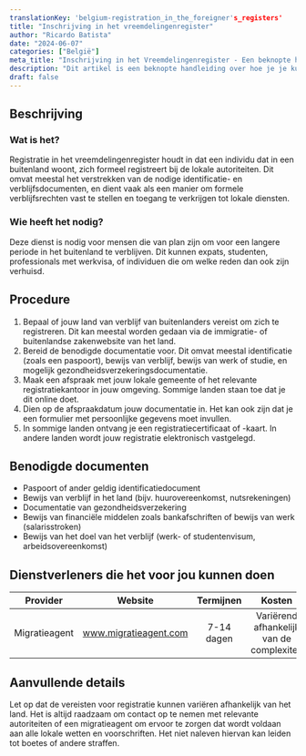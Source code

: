 ```yaml
---
translationKey: 'belgium-registration_in_the_foreigner's_registers'
title: "Inschrijving in het vreemdelingenregister"
author: "Ricardo Batista"
date: "2024-06-07"
categories: ["België"]
meta_title: "Inschrijving in het Vreemdelingenregister - Een beknopte handleiding"
description: "Dit artikel is een beknopte handleiding over hoe je je kunt inschrijven in de vreemdelingenregisters voor verschillende landen."
draft: false
---
```


## Beschrijving
### Wat is het?
Registratie in het vreemdelingenregister houdt in dat een individu dat in een buitenland woont, zich formeel registreert bij de lokale autoriteiten. Dit omvat meestal het verstrekken van de nodige identificatie- en verblijfsdocumenten, en dient vaak als een manier om formele verblijfsrechten vast te stellen en toegang te verkrijgen tot lokale diensten.

### Wie heeft het nodig?
Deze dienst is nodig voor mensen die van plan zijn om voor een langere periode in het buitenland te verblijven. Dit kunnen expats, studenten, professionals met werkvisa, of individuen die om welke reden dan ook zijn verhuisd.

## Procedure
1. Bepaal of jouw land van verblijf van buitenlanders vereist om zich te registreren. Dit kan meestal worden gedaan via de immigratie- of buitenlandse zakenwebsite van het land.
2. Bereid de benodigde documentatie voor. Dit omvat meestal identificatie (zoals een paspoort), bewijs van verblijf, bewijs van werk of studie, en mogelijk gezondheidsverzekeringsdocumentatie.
3. Maak een afspraak met jouw lokale gemeente of het relevante registratiekantoor in jouw omgeving. Sommige landen staan toe dat je dit online doet.
4. Dien op de afspraakdatum jouw documentatie in. Het kan ook zijn dat je een formulier met persoonlijke gegevens moet invullen.
5. In sommige landen ontvang je een registratiecertificaat of -kaart. In andere landen wordt jouw registratie elektronisch vastgelegd.

## Benodigde documenten
- Paspoort of ander geldig identificatiedocument
- Bewijs van verblijf in het land (bijv. huurovereenkomst, nutsrekeningen)
- Documentatie van gezondheidsverzekering
- Bewijs van financiële middelen zoals bankafschriften of bewijs van werk (salarisstroken)
- Bewijs van het doel van het verblijf (werk- of studentenvisum, arbeidsovereenkomst)

## Dienstverleners die het voor jou kunnen doen

| Provider        |     Website     |     Termijnen    |       Kosten      |
| --------------- | --------------- |  :-------------: | :-------------: |
| Migratieagent   |  www.migratieagent.com |      7-14 dagen      |        Variërend afhankelijk van de complexiteit       |

## Aanvullende details
Let op dat de vereisten voor registratie kunnen variëren afhankelijk van het land. Het is altijd raadzaam om contact op te nemen met relevante autoriteiten of een migratieagent om ervoor te zorgen dat wordt voldaan aan alle lokale wetten en voorschriften. Het niet naleven hiervan kan leiden tot boetes of andere straffen.